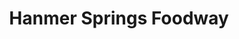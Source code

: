 ---
title: "Hanmer Springs Foodway"
url: /hanmer-springs/hanmer-springs-foodway/
shop: convenience
---